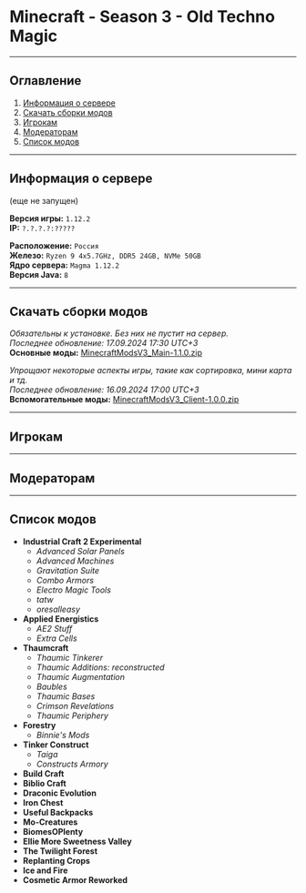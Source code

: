 # Minecraft - Season 3 - Old Techno Magic
___

## Оглавление

1. [Информация о сервере](#информация-о-сервере)
2. [Скачать сборки модов](#скачать-сборки-модов)
3. [Игрокам](#игрокам)
4. [Модераторам](#модераторам)
5. [Список модов](#список-модов)

___

## Информация о сервере
(еще не запущен)

**Версия игры:** `1.12.2`</br>
**IP:** `?.?.?.?:?????`</br>

**Расположение:** `Россия`</br>
**Железо:** `Ryzen 9 4x5.7GHz, DDR5 24GB, NVMe 50GB`</br>
**Ядро сервера:** `Magma 1.12.2`</br>
**Версия Java:** `8`</br>
___

## Скачать сборки модов

*Обязательны к установке. Без них не пустит на сервер.*</br>
*Последнее обновление: 17.09.2024 17:30 UTC+3*</br>
**Основные моды:** [MinecraftModsV3_Main-1.1.0.zip](https://disk.yandex.ru/d/xBx8I-RqsypGEw)

*Упрощают некоторые аспекты игры, такие как сортировка, мини карта и тд.*</br>
*Последнее обновление: 16.09.2024 17:00 UTC+3*</br>
**Вспомогательные моды:** [MinecraftModsV3_Client-1.0.0.zip](https://disk.yandex.ru/d/P2zR9qGWa9Kp2A)

___

## Игрокам

___

## Модераторам

___

## Список модов

- **Industrial Craft 2 Experimental**
  - *Advanced Solar Panels*
  - *Advanced Machines*
  - *Gravitation Suite*
  - *Combo Armors*
  - *Electro Magic Tools*
  - *tatw*
  - *oresalleasy*
- **Applied Energistics**
  - *AE2 Stuff*
  - *Extra Cells*
- **Thaumcraft**
  - *Thaumic Tinkerer*
  - *Thaumic Additions: reconstructed*
  - *Thaumic Augmentation*
  - *Baubles*
  - *Thaumic Bases*
  - *Crimson Revelations*
  - *Thaumic Periphery*
- **Forestry**
  - *Binnie's Mods*
- **Tinker Construct**
  - *Taiga*
  - *Constructs Armory*
- **Build Craft**
- **Biblio Craft**
- **Draconic Evolution**
- **Iron Chest**
- **Useful Backpacks**
- **Mo-Creatures**
- **BiomesOPlenty**
- **Ellie More Sweetness Valley**
- **The Twilight Forest**
- **Replanting Crops**
- **Ice and Fire**
- **Cosmetic Armor Reworked**